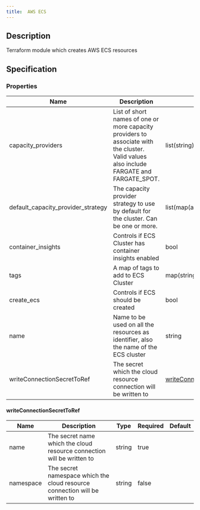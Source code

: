 ```yaml
---
title:  AWS ECS
---
```


## Description

Terraform module which creates AWS ECS resources

## Specification


### Properties

 Name | Description | Type | Required | Default 
 ------------ | ------------- | ------------- | ------------- | ------------- 
 capacity_providers | List of short names of one or more capacity providers to associate with the cluster. Valid values also include FARGATE and FARGATE_SPOT. | list(string) | false |  
 default_capacity_provider_strategy | The capacity provider strategy to use by default for the cluster. Can be one or more. | list(map(any)) | false |  
 container_insights | Controls if ECS Cluster has container insights enabled | bool | false |  
 tags | A map of tags to add to ECS Cluster | map(string) | false |  
 create_ecs | Controls if ECS should be created | bool | false |  
 name | Name to be used on all the resources as identifier, also the name of the ECS cluster | string | false |  
 writeConnectionSecretToRef | The secret which the cloud resource connection will be written to | [writeConnectionSecretToRef](#writeConnectionSecretToRef) | false |  


#### writeConnectionSecretToRef

 Name | Description | Type | Required | Default 
 ------------ | ------------- | ------------- | ------------- | ------------- 
 name | The secret name which the cloud resource connection will be written to | string | true |  
 namespace | The secret namespace which the cloud resource connection will be written to | string | false |  
